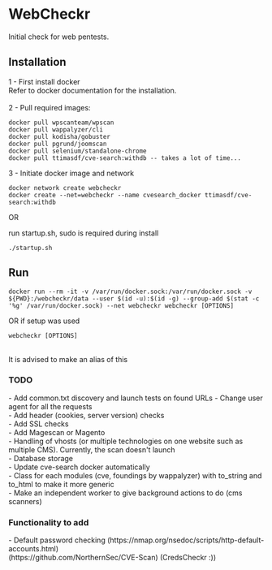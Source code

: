 # WebCheckr
Initial check for web pentests.</br>

<h2>Installation</h2>
1 - First install docker</br>
Refer to docker documentation for the installation.</br>
</br>
2 - Pull required images:</br>

```
docker pull wpscanteam/wpscan
docker pull wappalyzer/cli
docker pull kodisha/gobuster
docker pull pgrund/joomscan
docker pull selenium/standalone-chrome
docker pull ttimasdf/cve-search:withdb -- takes a lot of time...
```

3 - Initiate docker image and network</br>

```
docker network create webcheckr
docker create --net=webcheckr --name cvesearch_docker ttimasdf/cve-search:withdb
```
OR

run startup.sh, sudo is required during install

```
./startup.sh
```

<h2>Run</h2>

```
docker run --rm -it -v /var/run/docker.sock:/var/run/docker.sock -v ${PWD}:/webcheckr/data --user $(id -u):$(id -g) --group-add $(stat -c '%g' /var/run/docker.sock) --net webcheckr webcheckr [OPTIONS]
```

OR if setup was used

```
webcheckr [OPTIONS]
```

</br>
It is advised to make an alias of this
<h3>TODO</h3>
- Add common.txt discovery and launch tests on found URLs
- Change user agent for all the requests</br>
- Add header (cookies, server version) checks</br>
- Add SSL checks</br>
- Add Magescan or Magento</br>
- Handling of vhosts (or multiple technologies on one website such as multiple CMS). Currently, the scan doesn't launch</br>
- Database storage</br>
- Update cve-search docker automatically</br>
- Class for each modules (cve, foundings by wappalyzer) with to_string and to_html to make it more generic</br>
- Make an independent worker to give background actions to do (cms scanners)
</br>
<h3>Functionality to add</h3>
- Default password checking (https://nmap.org/nsedoc/scripts/http-default-accounts.html)</br>
(https://github.com/NorthernSec/CVE-Scan) (CredsCheckr :))

